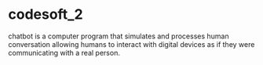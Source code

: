# codesoft_2
chatbot is a computer program that simulates and processes human conversation allowing humans to interact with digital devices as if they were communicating with a real person.
